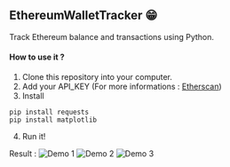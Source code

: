 ## EthereumWalletTracker :grin:
Track Ethereum balance and transactions using Python.
#### How to use it ?
1. Clone this repository into your computer.
2. Add your API_KEY (For more informations : [Etherscan](https://etherscan.io/myapikey))
3. Install 
```
pip install requests
pip install matplotlib
```
4. Run it!

Result : 
![Demo 1](https://user-images.githubusercontent.com/62722834/159129571-7352730c-306d-4a33-bca6-7dee11f03cd0.PNG)
![Demo 2](https://user-images.githubusercontent.com/62722834/159129573-73d69a58-eb58-44ff-9b51-90b07f1c73ae.PNG)
![Demo 3](https://user-images.githubusercontent.com/62722834/159130106-58c946ef-6610-4a80-85c6-9ba12f857542.png)


